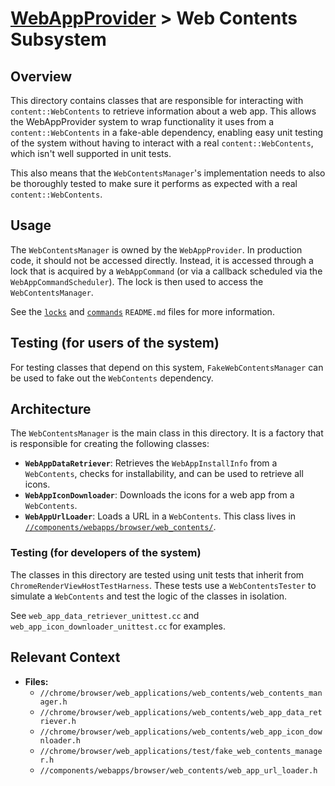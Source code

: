 # [WebAppProvider](../README.md) > Web Contents Subsystem

## Overview

This directory contains classes that are responsible for interacting with
`content::WebContents` to retrieve information about a web app. This allows the
WebAppProvider system to wrap functionality it uses from a
`content::WebContents` in a fake-able dependency, enabling easy unit testing of
the system without having to interact with a real `content::WebContents`, which
isn't well supported in unit tests.

This also means that the `WebContentsManager`'s implementation needs to also be
thoroughly tested to make sure it performs as expected with a real
`content::WebContents`.

## Usage

The `WebContentsManager` is owned by the `WebAppProvider`. In production code,
it should not be accessed directly. Instead, it is accessed through a lock that
is acquired by a `WebAppCommand` (or via a callback scheduled via the `WebAppCommandScheduler`). The lock is then used to access the
`WebContentsManager`.

See the [`locks`](../locks/README.md) and [`commands`](../commands/README.md)
`README.md` files for more information.

## Testing (for users of the system)

For testing classes that depend on this system, `FakeWebContentsManager` can be
used to fake out the `WebContents` dependency.

## Architecture

The `WebContentsManager` is the main class in this directory. It is a factory
that is responsible for creating the following classes:

-   **`WebAppDataRetriever`**: Retrieves the `WebAppInstallInfo` from a
    `WebContents`, checks for installability, and can be used to retrieve all
    icons.
-   **`WebAppIconDownloader`**: Downloads the icons for a web app from a
    `WebContents`.
-   **`WebAppUrlLoader`**: Loads a URL in a `WebContents`. This class lives in
    [`//components/webapps/browser/web_contents/`](../../../components/webapps/browser/web_contents/).

### Testing (for developers of the system)

The classes in this directory are tested using unit tests that inherit from
`ChromeRenderViewHostTestHarness`. These tests use a `WebContentsTester` to
simulate a `WebContents` and test the logic of the classes in isolation.

See `web_app_data_retriever_unittest.cc` and
`web_app_icon_downloader_unittest.cc` for examples.

## Relevant Context

*   **Files:**
    *   `//chrome/browser/web_applications/web_contents/web_contents_manager.h`
    *   `//chrome/browser/web_applications/web_contents/web_app_data_retriever.h`
    *   `//chrome/browser/web_applications/web_contents/web_app_icon_downloader.h`
    *   `//chrome/browser/web_applications/test/fake_web_contents_manager.h`
    *   `//components/webapps/browser/web_contents/web_app_url_loader.h`
